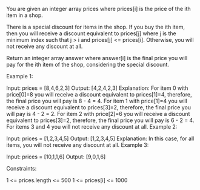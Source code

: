 You are given an integer array prices where prices[i] is the price of the ith item in a shop.

There is a special discount for items in the shop. If you buy the ith item, then you will receive a discount equivalent to prices[j] where j is the minimum index such that j > i and prices[j] <= prices[i]. Otherwise, you will not receive any discount at all.

Return an integer array answer where answer[i] is the final price you will pay for the ith item of the shop, considering the special discount.



Example 1:

Input: prices = [8,4,6,2,3]
Output: [4,2,4,2,3]
Explanation:
For item 0 with price[0]=8 you will receive a discount equivalent to prices[1]=4, therefore, the final price you will pay is 8 - 4 = 4.
For item 1 with price[1]=4 you will receive a discount equivalent to prices[3]=2, therefore, the final price you will pay is 4 - 2 = 2.
For item 2 with price[2]=6 you will receive a discount equivalent to prices[3]=2, therefore, the final price you will pay is 6 - 2 = 4.
For items 3 and 4 you will not receive any discount at all.
Example 2:

Input: prices = [1,2,3,4,5]
Output: [1,2,3,4,5]
Explanation: In this case, for all items, you will not receive any discount at all.
Example 3:

Input: prices = [10,1,1,6]
Output: [9,0,1,6]


Constraints:

1 <= prices.length <= 500
1 <= prices[i] <= 1000